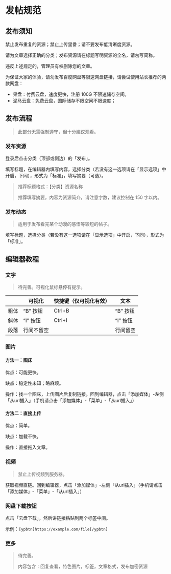 # 发帖规范

## 发布须知

禁止发布重复的资源；禁止上传里番；请不要发布低清晰度资源。

请为文章选择正确的分类；发布资源请在标题写明资源的全名，请勿写简称。

违反上述规定的，管理员有权删除您的文章。

为保证大家的体验，请勿发布百度网盘等限速网盘链接，请尝试使用站长推荐的两款网盘：
- 果盘：付费云盘，速度更快，注册 100G 不限速储存空间。
- 泥马云盘：免费云盘，国际储存不限空间不限速度；

## 发布流程

> 此部分无需强制遵守，但十分建议观看。

### 发布资源

登录后点击分类（顶部或侧边）的「发布」。

填写标题，在编辑器内填写内容，选择分类（若没有这一选项请在「显示选项」中开启，下同），形式为「标准」，填写摘要（可选）。

> 推荐标题格式：【分类】资源名称
> 
> 推荐填写摘要，内容为资源简介，请注意字数，建议控制在 150 字以内。

### 发布动态

> 适用于发布看完某个动漫的感悟等较短的帖子。

填写标题，选择分类（若没有这一选项请在「显示选项」中开启，下同），形式为「标准」。

## 编辑器教程

### 文字

> 待完善。可视化鼠标悬停有提示。

|      | 可视化 | 快捷键（仅可视化有效） | 文本 |
| ---- | ------ | ---- | ---- | 
| 粗体 | “B” 按钮 | Ctrl+B | “B” 按钮 |
| 斜体 | “I” 按钮 | Ctrl+I | “I” 按钮 |
| 段落 | 行间不留空 | | 行间留空 |


### 图片

#### 方法一：图床

优点：可能更快。

缺点：稳定性未知；略麻烦。

操作：找一个图床，上传图片后复制链接。回到编辑器，点击「添加媒体」-左侧「从url插入」（手机请点击「添加媒体」-「菜单」-「从url插入」）

#### 方法二：直接上传

优点：简单。

缺点：加载不快。

操作：直接拖入文章。

### 视频

> 禁止上传视频到服务器。

获取视频直链。回到编辑器，点击「添加媒体」-左侧「从url插入」（手机请点击「添加媒体」-「菜单」-「从url插入」）

### 网盘下载按钮

点击「云盘下载」，然后讲链接粘贴到两个标签中间。

示例：`[ypbtn]https://example.com/file[/ypbtn]`

### 更多

> 待完善。
> 
> 内容包含：回复查看，特色图片，标签，文章格式，发布加密资源
